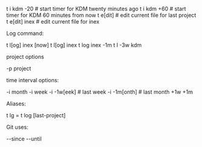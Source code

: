 t i kdm -20 # start timer for KDM twenty minutes ago
t i kdm +60 # start timer for KDM 60 minutes from now
t e[dit]       # edit current file for last project
t e[dit] inex  # edit current file for inex

Log command:

t l[og] inex [now]
t l[og] inex 
t log inex -1m
t l -3w kdm

project options

-p project

time interval options: 

-i month
-i week
-i -1w[eek]  # last week
-i -1m[onth] # last month
+1w
+1m

Aliases:

t lg = t log [last-project] 


Git uses:

--since
--until

